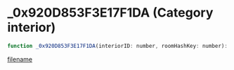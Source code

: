 # _0x920D853F3E17F1DA (Category interior)

```js
function _0x920D853F3E17F1DA(interiorID: number, roomHashKey: number): void
```

[filename](_0x920D853F3E17F1DA_m.md ':include')